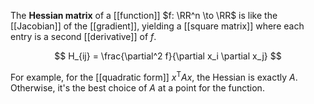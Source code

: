 The **Hessian matrix** of a [[function]] $f: \RR^n \to \RR$ is like the [[Jacobian]] of the [[gradient]], yielding a [[square matrix]] where each entry is a second [[derivative]] of $f$.

$$
H_{ij} = \frac{\partial^2 f}{\partial x_i \partial x_j}
$$

For example, for the [[quadratic form]] $x^\mathsf{T}Ax$, the Hessian is exactly $A$. Otherwise, it's the best choice of $A$ at a point for the function.